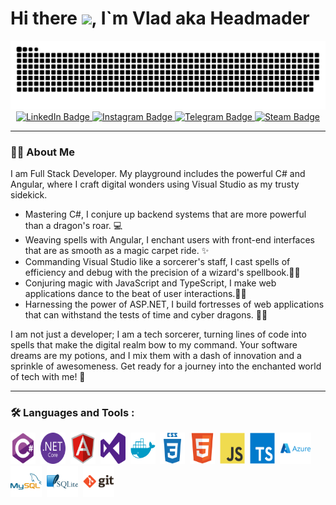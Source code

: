 <h1>
  Hi there
  <img src="https://media.giphy.com/media/hvRJCLFzcasrR4ia7z/giphy.gif" width="30px"/>,  I`m Vlad aka Headmader
</h1>
<div id="header" align="center">
<img src="https://raw.githubusercontent.com/1999AZZAR/1999AZZAR/main/resources/img/grid-snake.svg" />

  <div id="badges">
    <a href="https://www.linkedin.com/in/vlad-nahornyi-889154239?lipi=urn%3Ali%3Apage%3Ad_flagship3_profile_view_base_contact_details%3B864l7cJ3RMuLIu5IgsurQQ%3D%3D">
    <img src="https://img.shields.io/badge/LinkedIn-blue?style=for-the-badge&logo=linkedin&logoColor=white" alt="LinkedIn Badge"/>
  </a>
    <a href="your-youtube-URL">
    <img src="https://img.shields.io/badge/Instagram-red?style=for-the-badge&logo=instagram&logoColor=white" alt="Instagram Badge"/>
  </a>
    <a href="https://t.me/Headmader">
    <img src="https://img.shields.io/badge/Telegram-blue?style=for-the-badge&logo=telegram&logoColor=white" alt="Telegram Badge"/>
  </a>
  </a>
    <a href="https://t.me/Headmader">
    <img src="https://img.shields.io/badge/Steam-darkblue?style=for-the-badge&logo=steam&logoColor=white" alt="Steam Badge"/>
  </a>
  </div>
</div>

---

### :man_technologist: About Me 
I am Full Stack Developer. My playground includes the powerful C# and Angular, where I craft digital wonders using Visual Studio as my trusty sidekick.
- Mastering C#, I conjure up backend systems that are more powerful than a dragon's roar. 💻 
- Weaving spells with Angular, I enchant users with front-end interfaces that are as smooth as a magic carpet ride. ✨
- Commanding Visual Studio like a sorcerer's staff, I cast spells of efficiency and debug with the precision of a wizard's spellbook.🧙‍♂️
- Conjuring magic with JavaScript and TypeScript, I make web applications dance to the beat of user interactions.🕺💃
- Harnessing the power of ASP.NET, I build fortresses of web applications that can withstand the tests of time and cyber dragons. 🏰🐉

I am not just a developer; I am a tech sorcerer, turning lines of code into spells that make the digital realm bow to my command. Your software dreams are my potions, and I mix them with a dash of innovation and a sprinkle of awesomeness. Get ready for a journey into the enchanted world of tech with me! 🚀

---

### :hammer_and_wrench: Languages and Tools :
<div>
  <img src="https://github.com/devicons/devicon/blob/master/icons/csharp/csharp-original.svg" title="C#" alt="C#" width="40" height="50"/>&nbsp;
  <img src="https://github.com/devicons/devicon/blob/master/icons/dotnetcore/dotnetcore-original.svg" title=".Net Core" alt=".Net Core" width="40" height="50"/>&nbsp;
  <img src="https://github.com/devicons/devicon/blob/master/icons/angularjs/angularjs-original.svg" title="Angular" alt="Angular" width="40" height="50"/>&nbsp;
  <img src="https://github.com/devicons/devicon/blob/master/icons/visualstudio/visualstudio-plain.svg" title="VS" alt="VS" width="40" height="50"/>&nbsp;
  <img src="https://github.com/devicons/devicon/blob/master/icons/docker/docker-plain.svg" title="Docker" alt="Docker" width="40" height="50"/>&nbsp;
  <img src="https://github.com/devicons/devicon/blob/master/icons/css3/css3-plain-wordmark.svg"  title="CSS3" alt="CSS" width="40" height="50"/>&nbsp;
  <img src="https://github.com/devicons/devicon/blob/master/icons/html5/html5-original.svg" title="HTML5" alt="HTML" width="40" height="50"/>&nbsp;
  <img src="https://github.com/devicons/devicon/blob/master/icons/javascript/javascript-original.svg" title="JavaScript" alt="JavaScript" width="40" height="50"/>&nbsp;
  <img src="https://github.com/devicons/devicon/blob/master/icons/typescript/typescript-original.svg" title="TypeScript" alt="TypeScript" width="40" height="50"/>&nbsp;
  <img src="https://github.com/devicons/devicon/blob/master/icons/azure/azure-original-wordmark.svg" title="Azure"  alt="Azure" width="50" height="50" />&nbsp;
  <img src="https://github.com/devicons/devicon/blob/master/icons/mysql/mysql-original-wordmark.svg" title="MySQL"  alt="MySQL" width="50" height="50" />&nbsp;
  <img src="https://github.com/devicons/devicon/blob/master/icons/sqlite/sqlite-original-wordmark.svg" title="Sqlite" alt="Sqlite" width="50" height="50" />&nbsp;
  <img src="https://github.com/devicons/devicon/blob/master/icons/git/git-original-wordmark.svg" title="Git" alt="Git" width="50" height="50"/>
</div>

<!--
**HeadMader/HeadMader** is a ✨ _special_ ✨ repository because its `README.md` (this file) appears on your GitHub profile.

Here are some ideas to get you started:

- 🔭 I’m currently working on ...
- 🌱 I’m currently learning ...
- 👯 I’m looking to collaborate on ...
- 🤔 I’m looking for help with ...
- 💬 Ask me about ...
- 📫 How to reach me: ...
- 😄 Pronouns: ...
- ⚡ Fun fact: ...
-->
